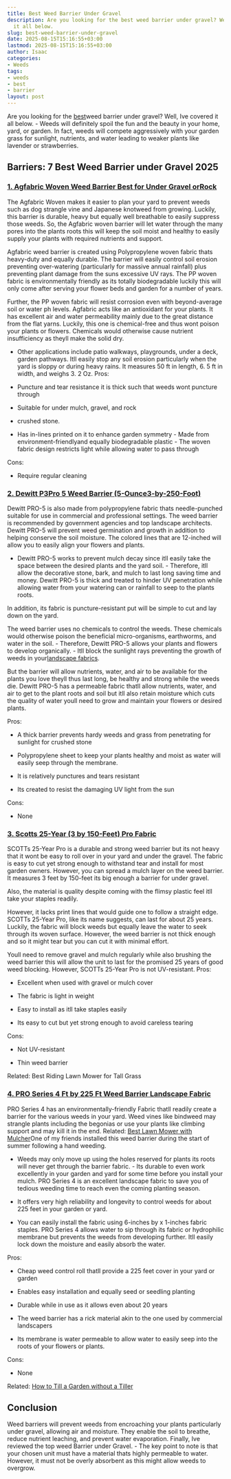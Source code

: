 ```yaml
---
title: Best Weed Barrier Under Gravel
description: Are you looking for the best weed barrier under gravel? Well, Ive covered
  it all below.
slug: best-weed-barrier-under-gravel
date: 2025-08-15T15:16:55+03:00
lastmod: 2025-08-15T15:16:55+03:00
author: Isaac
categories:
- Weeds
tags:
- weeds
- best
- barrier
layout: post
---
```

Are you looking for the [best](https://pestpolicy.com/best-acoustic-guitar-for-small-hands/)weed barrier under gravel? Well, Ive covered it all below. - Weeds will definitely spoil the fun and the beauty in your home, yard, or garden. In fact, weeds will compete aggressively with your garden grass for sunlight, nutrients, and water leading to weaker plants like lavender or strawberries.

##  Barriers: 7 Best Weed Barrier under Gravel 2025

###  [1. Agfabric Woven Weed Barrier  Best for Under Gravel orRock](https://www.amazon.com/dp/B00ZU1Z2W0/?tag=p-policy-20)

The Agfabric Woven makes it easier to plan your yard to prevent weeds such as dog strangle vine and Japanese knotweed from growing. Luckily, this barrier is durable, heavy but equally well breathable to easily suppress those weeds. So, the Agfabric woven barrier will let water through the many pores into the plants roots this will keep the soil moist and healthy to easily supply your plants with required nutrients and support.

Agfabric weed barrier is created using Polypropylene woven fabric thats heavy-duty and equally durable. The barrier will easily control soil erosion preventing over-watering (particularly for massive annual rainfall) plus preventing plant damage from the suns excessive UV rays. The PP woven fabric is environmentally friendly as its totally biodegradable luckily this will only come after serving your flower beds and garden for a number of years.

Further, the PP woven fabric will resist corrosion even with beyond-average soil or water ph levels. Agfabric acts like an antioxidant for your plants. It has excellent air and water permeability mainly due to the great distance from the flat yarns. Luckily, this one is chemical-free and thus wont poison your plants or flowers. Chemicals would otherwise cause nutrient insufficiency as theyll make the solid dry.

- Other applications include patio walkways, playgrounds, under a deck, garden pathways. Itll easily stop any soil erosion particularly when the yard is sloppy or during heavy rains. It measures 50 ft in length, 6. 5 ft in width, and weighs 3. 2 Oz.
Pros:

- Puncture and tear resistance it is thick such that weeds wont puncture through

- Suitable for under mulch, gravel, and rock

- crushed stone.

- Has in-lines printed on it to enhance garden symmetry - Made from environment-friendlyand equally biodegradable plastic - The woven fabric design restricts light while allowing water to pass through

Cons:

- Require regular cleaning

###  [2. Dewitt P3Pro 5 Weed Barrier (5-Ounce3-by-250-Foot)](https://www.amazon.com/dp/B000UJVC3U/?tag=p-policy-20)

Dewitt PRO-5 is also made from polypropylene fabric thats needle-punched suitable for use in commercial and professional settings. The weed barrier is recommended by government agencies and top landscape architects. Dewitt PRO-5 will prevent weed germination and growth in addition to helping conserve the soil moisture. The colored lines that are 12-inched will allow you to easily align your flowers and plants.

- Dewitt PRO-5 works to prevent mulch decay since itll easily take the space between the desired plants and the yard soil. - Therefore, itll allow the decorative stone, bark, and mulch to last long saving time and money. Dewitt PRO-5 is thick and treated to hinder UV penetration while allowing water from your watering can or rainfall to seep to the plants roots.

In addition, its fabric is puncture-resistant put will be simple to cut and lay down on the yard.

The weed barrier uses no chemicals to control the weeds. These chemicals would otherwise poison the beneficial micro-organisms, earthworms, and water in the soil. - Therefore, Dewitt PRO-5 allows your plants and flowers to develop organically. - Itll block the sunlight rays preventing the growth of weeds in your[landscape fabrics](https://extension.psu.edu/putting-an-end-to-my-landscape-fabric-nightmare).

But the barrier will allow nutrients, water, and air to be available for the plants you love theyll thus last long, be healthy and strong while the weeds die. Dewitt PRO-5 has a permeable fabric thatll allow nutrients, water, and air to get to the plant roots and soil but itll also retain moisture which cuts the quality of water youll need to grow and maintain your flowers or desired plants.

Pros:

- A thick barrier prevents hardy weeds and grass from penetrating for sunlight for crushed stone

- Polypropylene sheet to keep your plants healthy and moist as water will easily seep through the membrane.

- It is relatively punctures and tears resistant

- Its created to resist the damaging UV light from the sun

Cons:

- None

###  [3. Scotts 25-Year (3 by 150-Feet) Pro Fabric](https://www.amazon.com/dp/B00LK2MJ9M/?tag=p-policy-20)

SCOTTs 25-Year Pro is a durable and strong weed barrier but its not heavy that it wont be easy to roll over in your yard and under the gravel. The fabric is easy to cut yet strong enough to withstand tear and install for most garden owners. However, you can spread a mulch layer on the weed barrier. It measures 3 feet by 150-feet its big enough a barrier for under gravel.

Also, the material is quality despite coming with the flimsy plastic feel itll take your staples readily.

However, it lacks print lines that would guide one to follow a straight edge. SCOTTs 25-Year Pro, like its name suggests, can last for about 25 years. Luckily, the fabric will block weeds but equally leave the water to seek through its woven surface. However, the weed barrier is not thick enough and so it might tear but you can cut it with minimal effort.

Youll need to remove gravel and mulch regularly while also brushing the weed barrier this will allow the unit to last for the promised 25 years of good weed blocking. However, SCOTTs 25-Year Pro is not UV-resistant.
Pros:

- Excellent when used with gravel or mulch cover

- The fabric is light in weight

- Easy to install as itll take staples easily

- Its easy to cut but yet strong enough to avoid careless tearing

Cons:

- Not UV-resistant

- Thin weed barrier

Related: Best Riding Lawn Mower for Tall Grass

###  [4. PRO Series 4 Ft by 225 Ft Weed Barrier Landscape Fabric](https://www.amazon.com/dp/B00RGNW8PO/?tag=p-policy-20)

PRO Series 4 has an environmentally-friendly Fabric thatll readily create a barrier for the various weeds in your yard. Weed vines like bindweed may strangle plants including the begonias or use your plants like climbing support and may kill it in the end. Related: [Best Lawn Mower with Mulcher](https://pestpolicy.com/best-lawn-mower-with-mulcher/)One of my friends installed this weed barrier during the start of summer following a hand weeding.

- Weeds may only move up using the holes reserved for plants its roots will never get through the barrier fabric. - Its durable to even work excellently in your garden and yard for some time before you install your mulch. PRO Series 4 is an excellent landscape fabric to save you of tedious weeding time to reach even the coming planting season.

- It offers very high reliability and longevity to control weeds for about 225 feet in your garden or yard.

- You can easily install the fabric using 6-inches by x 1-inches fabric staples. PRO Series 4 allows water to sip through its fabric or hydrophilic membrane but prevents the weeds from developing further. Itll easily lock down the moisture and easily absorb the water.

Pros:

- Cheap weed control roll thatll provide a 225 feet cover in your yard or garden

- Enables easy installation and equally seed or seedling planting

- Durable while in use as it allows even about 20 years

- The weed barrier has a rick material akin to the one used by commercial landscapers

- Its membrane is water permeable to allow water to easily seep into the roots of your flowers or plants.

Cons:

- None

Related: [How to Till a Garden without a Tiller](https://pestpolicy.com/how-to-till-a-garden-without-a-tiller/)

##  Conclusion

Weed barriers will prevent weeds from encroaching your plants particularly under gravel, allowing air and moisture. They enable the soil to breathe, reduce nutrient leaching, and prevent water evaporation. Finally, Ive reviewed the top weed Barrier under Gravel. - The key point to note is that your chosen unit must have a material thats highly permeable to water. However, it must not be overly absorbent as this might allow weeds to overgrow.
